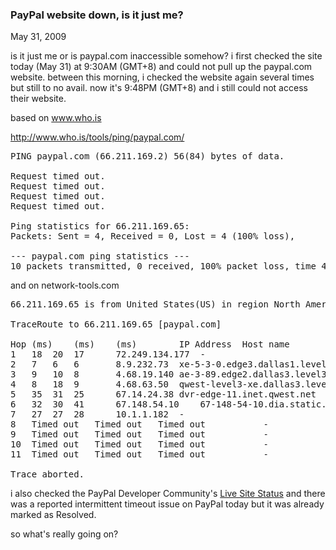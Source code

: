 ### PayPal website down, is it just me?

May 31, 2009

is it just me or is paypal.com inaccessible somehow? i first checked the site today (May 31) at 9:30AM (GMT+8) and could not pull up the paypal.com website. between this morning, i checked the website again several times but still to no avail. now it's 9:48PM (GMT+8) and i still could not access their website.

based on www.who.is

http://www.who.is/tools/ping/paypal.com/

<pre lang="php">
PING paypal.com (66.211.169.2) 56(84) bytes of data.

Request timed out.
Request timed out.
Request timed out.
Request timed out.

Ping statistics for 66.211.169.65:
Packets: Sent = 4, Received = 0, Lost = 4 (100% loss),

--- paypal.com ping statistics ---
10 packets transmitted, 0 received, 100% packet loss, time 4582ms
</pre>

and on network-tools.com

<pre lang="php">
66.211.169.65 is from United States(US) in region North America

TraceRoute to 66.211.169.65 [paypal.com]

Hop	(ms)	(ms)	(ms)		IP Address	Host name
1	18	20	17		72.249.134.177	-
2	7	6	6		8.9.232.73	xe-5-3-0.edge3.dallas1.level3.net
3	9	10	8		4.68.19.140	ae-3-89.edge2.dallas3.level3.net
4	8	18	9		4.68.63.50	qwest-level3-xe.dallas3.level3.net
5	35	31	25		67.14.24.38	dvr-edge-11.inet.qwest.net
6	32	30	41		67.148.54.10	67-148-54-10.dia.static.qwest.net
7	27	27	28		10.1.1.182	-
8	Timed out	Timed out	Timed out			-
9	Timed out	Timed out	Timed out			-
10	Timed out	Timed out	Timed out			-
11	Timed out	Timed out	Timed out			-

Trace aborted.</pre>

i also checked the PayPal Developer Community's [Live Site Status](http://www.pdncommunity.com/t5/blogs/blogpage/blog-id/mts_updates) and there was a reported intermittent timeout issue on PayPal today but it was already marked as Resolved.

so what's really going on?